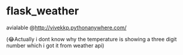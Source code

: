 # flask_weather
avialable @http://vivekkp.pythonanywhere.com/


(😂Actually i dont know why the temperature is showing a three digit number which i  got it from weather api)
